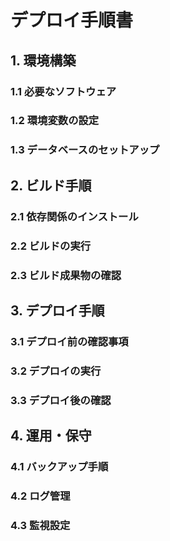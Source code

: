 # デプロイ手順書

## 1. 環境構築
### 1.1 必要なソフトウェア
### 1.2 環境変数の設定
### 1.3 データベースのセットアップ

## 2. ビルド手順
### 2.1 依存関係のインストール
### 2.2 ビルドの実行
### 2.3 ビルド成果物の確認

## 3. デプロイ手順
### 3.1 デプロイ前の確認事項
### 3.2 デプロイの実行
### 3.3 デプロイ後の確認

## 4. 運用・保守
### 4.1 バックアップ手順
### 4.2 ログ管理
### 4.3 監視設定 